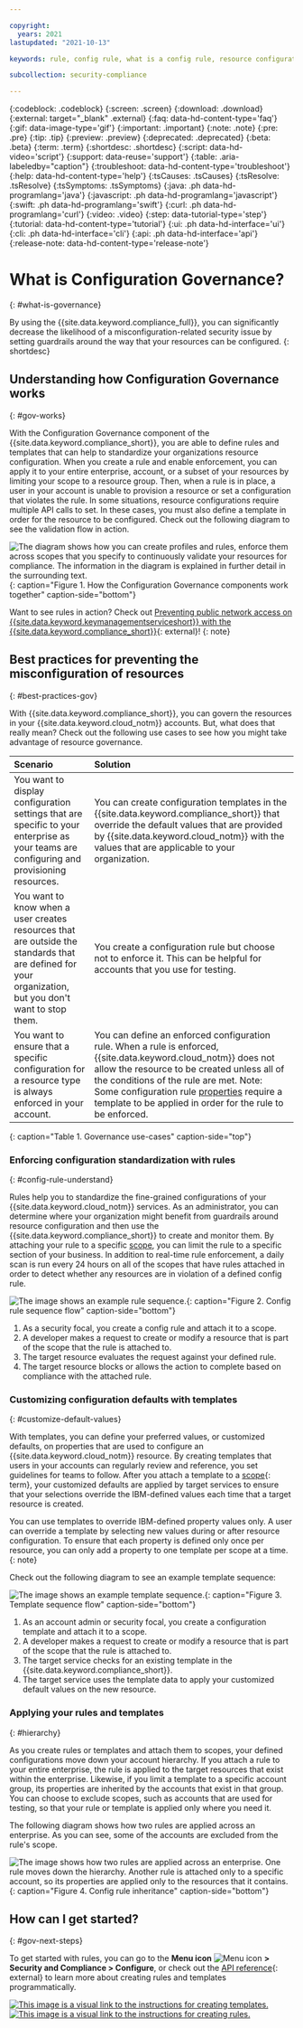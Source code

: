 ```yaml
---

copyright:
  years: 2021
lastupdated: "2021-10-13"

keywords: rule, config rule, what is a config rule, resource configuration, resource governance, governance, properties, conditions, templates, properties, govern

subcollection: security-compliance

---
```


{:codeblock: .codeblock}
{:screen: .screen}
{:download: .download}
{:external: target="_blank" .external}
{:faq: data-hd-content-type='faq'}
{:gif: data-image-type='gif'}
{:important: .important}
{:note: .note}
{:pre: .pre}
{:tip: .tip}
{:preview: .preview}
{:deprecated: .deprecated}
{:beta: .beta}
{:term: .term}
{:shortdesc: .shortdesc}
{:script: data-hd-video='script'}
{:support: data-reuse='support'}
{:table: .aria-labeledby="caption"}
{:troubleshoot: data-hd-content-type='troubleshoot'}
{:help: data-hd-content-type='help'}
{:tsCauses: .tsCauses}
{:tsResolve: .tsResolve}
{:tsSymptoms: .tsSymptoms}
{:java: .ph data-hd-programlang='java'}
{:javascript: .ph data-hd-programlang='javascript'}
{:swift: .ph data-hd-programlang='swift'}
{:curl: .ph data-hd-programlang='curl'}
{:video: .video}
{:step: data-tutorial-type='step'}
{:tutorial: data-hd-content-type='tutorial'}
{:ui: .ph data-hd-interface='ui'}
{:cli: .ph data-hd-interface='cli'}
{:api: .ph data-hd-interface='api'}
{:release-note: data-hd-content-type='release-note'}

# What is Configuration Governance?
{: #what-is-governance}

By using the {{site.data.keyword.compliance_full}}, you can significantly decrease the likelihood of a misconfiguration-related security issue by setting guardrails around the way that your resources can be configured.
{: shortdesc}

## Understanding how Configuration Governance works
{: #gov-works}

With the Configuration Governance component of the {{site.data.keyword.compliance_short}}, you are able to define rules and templates that can help to standardize your organizations resource configuration. When you create a rule and enable enforcement, you can apply it to your entire enterprise, account, or a subset of your resources by limiting your scope to a resource group. Then, when a rule is in place, a user in your account is unable to provision a resource or set a configuration that violates the rule. In some situations, resource configurations require multiple API calls to set. In these cases, you must also define a template in order for the resource to be configured. Check out the following diagram to see the validation flow in action.

![The diagram shows how you can create profiles and rules, enforce them across scopes that you specify to continuously validate your resources for compliance. The information in the diagram is explained in further detail in the surrounding text.](images/config-governance.svg){: caption="Figure 1. How the Configuration Governance components work together" caption-side="bottom"}

Want to see rules in action? Check out [Preventing public network access on {{site.data.keyword.keymanagementserviceshort}} with the {{site.data.keyword.compliance_short}}](https://www.ibm.com/cloud/blog/prevent-public-network-access-on-key-protect-instances-with-the-security-and-compliance-center){: external}!
{: note}


## Best practices for preventing the misconfiguration of resources
{: #best-practices-gov}

With {{site.data.keyword.compliance_short}}, you can govern the resources in your {{site.data.keyword.cloud_notm}} accounts. But, what does that really mean? Check out the following use cases to see how you might take advantage of resource governance.

| Scenario | Solution | 
|:---------|:---------|
| You want to display configuration settings that are specific to your enterprise as your teams are configuring and provisioning resources. | You can create configuration templates in the {{site.data.keyword.compliance_short}} that override the default values that are provided by {{site.data.keyword.cloud_notm}} with the values that are applicable to your organization. |
| You want to know when a user creates resources that are outside the standards that are defined for your organization, but you don't want to stop them. | You create a configuration rule but choose not to enforce it. This can be helpful for accounts that you use for testing. |
| You want to ensure that a specific configuration for a resource type is always enforced in your account. | You can define an enforced configuration rule. When a rule is enforced, {{site.data.keyword.cloud_notm}} does not allow the resource to be created unless all of the conditions of the rule are met. Note: Some configuration rule [properties](/docs/security-compliance?topic=security-compliance-formatting-rules-templates#properties) require a template to be applied in order for the rule to be enforced. |
{: caption="Table 1. Governance use-cases" caption-side="top"}


### Enforcing configuration standardization with rules
{: #config-rule-understand}

Rules help you to standardize the fine-grained configurations of your {{site.data.keyword.cloud_notm}} services. As an administrator, you can determine where your organization might benefit from guardrails around resource configuration and then use the {{site.data.keyword.compliance_short}} to create and monitor them. By attaching your rule to a specific [scope](/docs/security-compliance?topic=security-compliance-rules-apply), you can limit the rule to a specific section of your business. In addition to real-time rule enforcement, a daily scan is run every 24 hours on all of the scopes that have rules attached in order to detect whether any resources are in violation of a defined config rule.

![The image shows an example rule sequence.](/images/config-rule-sequence.svg){: caption="Figure 2. Config rule sequence flow" caption-side="bottom"}

1. As a security focal, you create a config rule and attach it to a scope.
2. A developer makes a request to create or modify a resource that is part of the scope that the rule is attached to.
3. The target resource evaluates the request against your defined rule.
4. The target resource blocks or allows the action to complete based on compliance with the attached rule.


### Customizing configuration defaults with templates
{: #customize-default-values}

With templates, you can define your preferred values, or customized defaults, on properties that are used to configure an {{site.data.keyword.cloud_notm}} resource. By creating templates that users in your accounts can regularly review and reference, you set guidelines for teams to follow. After you attach a template to a [scope](#x2037763){: term}, your customized defaults are applied by target services to ensure that your selections override the IBM-defined values each time that a target resource is created.

You can use templates to override IBM-defined property values only. A user can override a template by selecting new values during or after resource configuration. To ensure that each property is defined only once per resource, you can only add a property to one template per scope at a time.
{: note}

Check out the following diagram to see an example template sequence:

![The image shows an example template sequence.](images/template-sequence.svg){: caption="Figure 3. Template sequence flow" caption-side="bottom"}

1. As an account admin or security focal, you create a configuration template and attach it to a scope.
2. A developer makes a request to create or modify a resource that is part of the scope that the rule is attached to.
3. The target service checks for an existing template in the {{site.data.keyword.compliance_short}}.
4. The target service uses the template data to apply your customized default values on the new resource.


### Applying your rules and templates
{: #hierarchy}

As you create rules or templates and attach them to scopes, your defined configurations move down your account hierarchy. If you attach a rule to your entire enterprise, the rule is applied to the target resources that exist within the enterprise. Likewise, if you limit a template to a specific account group, its properties are inherited by the accounts that exist in that group. You can choose to exclude scopes, such as accounts that are used for testing, so that your rule or template is applied only where you need it.

The following diagram shows how two rules are applied across an enterprise. As you can see, some of the accounts are excluded from the rule's scope.

![The image shows how two rules are applied across an enterprise. One rule moves down the hierarchy. Another rule is attached only to a specific account, so its properties are applied only to the resources that it contains.](/images/rule-hierarchy.svg){: caption="Figure 4. Config rule inheritance" caption-side="bottom"}



## How can I get started?
{: #gov-next-steps}

To get started with rules, you can go to the **Menu icon** ![Menu icon](../icons/icon_hamburger.svg) **> Security and Compliance > Configure**, or check out the [API reference](/apidocs/security-compliance/config){: external} to learn more about creating rules and templates programmatically. 

[![This image is a visual link to the instructions for creating templates.](images/gs-templates.svg)](/docs/security-compliance?topic=security-compliance-templates-define)     [![This image is a visual link to the instructions for creating rules.](images/gs-rules.svg)](/docs/security-compliance?topic=security-compliance-rules-define)

